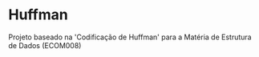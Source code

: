 # Huffman
Projeto baseado na 'Codificação de Huffman' para a Matéria de Estrutura de Dados (ECOM008) 
